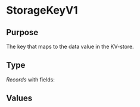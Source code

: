 # StorageKeyV1

## Purpose

<!-- ANCHOR: purpose -->
The key that maps to the data value in the KV-store. 
<!-- ANCHOR_END: purpose -->

## Type

<!-- ANCHOR: type -->
<div class="type">

*Records* with fields:

</div>
<!-- ANCHOR_END: type -->

## Values


